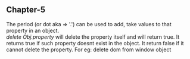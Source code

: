 ## Chapter-5

The period (or dot aka => '.') can be used to add, take values to that property in an object. <br>
*delete Obj.property* will delete the property itself and will return true. It returns true if such property doesnt exist in the object. It return false if it cannot delete the property. For eg: delete dom from window object <br>


